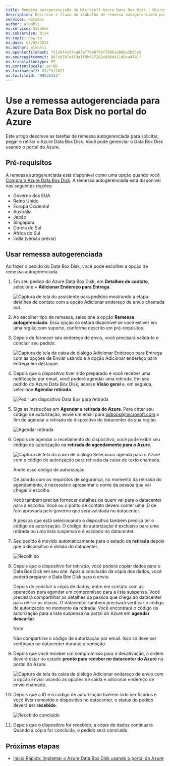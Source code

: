```yaml
---
title: Remessa autogerenciada do Microsoft Azure Data Box Disk | Microsoft Docs em dados
description: Descreve o fluxo de trabalho de remessa autogerenciada para dispositivos Azure Data Box Disk
services: databox
author: alkohli
ms.service: databox
ms.subservice: disk
ms.topic: how-to
ms.date: 02/02/2021
ms.author: alkohli
ms.openlocfilehash: f512b4415f4a83e779a8f9bf790ba2806e3b05c5
ms.sourcegitcommit: 867cb1b7a1f3a1f0b427282c648d411d0ca4f81f
ms.translationtype: MT
ms.contentlocale: pt-BR
ms.lasthandoff: 03/19/2021
ms.locfileid: "99526323"
---
```

# <a name="use-self-managed-shipping-for-azure-data-box-disk-in-the-azure-portal"></a>Use a remessa autogerenciada para Azure Data Box Disk no portal do Azure

Este artigo descreve as tarefas de remessa autogerenciada para solicitar, pegar e retirar o Azure Data Box Disk. Você pode gerenciar o Data Box Disk usando o portal do Azure.

## <a name="prerequisites"></a>Pré-requisitos

A remessa autogerenciada está disponível como uma opção quando você [Compra o Azure Data Box Disk](data-box-disk-deploy-ordered.md). A remessa autogerenciada está disponível nas seguintes regiões:

* Governo dos EUA
* Reino Unido
* Europa Ocidental
* Austrália
* Japão
* Singapura
* Coreia do Sul
* África do Sul
* Índia (versão prévia)

## <a name="use-self-managed-shipping"></a>Usar remessa autogerenciada

Ao fazer o pedido do Data Box Disk, você pode escolher a opção de remessa autogerenciada.

1. Em seu pedido do Azure Data Box Disk, em **Detalhes de contato**, selecione **+ Adicionar Endereço para Entrega**.

   ![Captura de tela do assistente para pedidos mostrando a etapa detalhes de contato com a opção Adicionar endereço de envio chamada out.](media\data-box-portal-customer-managed-shipping\choose-self-managed-shipping-1.png)

2. Ao escolher tipo de remessa, selecione a opção **Remessa autogerenciada**. Essa opção só estará disponível se você estiver em uma região com suporte, conforme descrito em pré-requisitos.

3. Depois de fornecer seu endereço de envio, você precisará validá-lo e concluir seu pedido.

   ![Captura de tela da caixa de diálogo Adicionar Endereço para Entrega com as opções de Enviar usando e a opção Adicionar endereço para entrega em destaque.](media\data-box-portal-customer-managed-shipping\choose-self-managed-shipping-2.png)

4. Depois que o dispositivo tiver sido preparado e você receber uma notificação por email, você poderá agendar uma retirada. Em seu pedido do Azure Data Box Disk, acesse **Visão geral** e, em seguida, selecione **Agendar retirada**.

   ![Pedir um dispositivo Data Box para retirada](media\data-box-disk-portal-customer-managed-shipping\data-box-disk-user-pickup-01b.png)

5. Siga as instruções em **Agendar a retirada do Azure**. Para obter seu código de autorização, envie um email para [adbops@microsoft.com](mailto:adbops@microsoft.com) a fim de agendar a retirada do dispositivo do datacenter da sua região.

   ![Agendar retirada](media\data-box-disk-portal-customer-managed-shipping\data-box-disk-user-pickup-02c.png)

6. Depois de agendar o recebimento do dispositivo, você pode exibir seu código de autorização na **retirada do agendamento para o Azure**.

   ![Captura de tela da caixa de diálogo Selecionar agenda para o Azure com o código de autorização para retirada da caixa de texto chamada.](media\data-box-disk-portal-customer-managed-shipping\data-box-disk-authcode-01b.png)

   Anote esse código de autorização.

   De acordo com os requisitos de segurança, no momento da retirada do agendamento, é necessário apresentar o nome da pessoa que vai chegar à escolha.

   Você também precisa fornecer detalhes de quem vai para o datacenter para a escolha. Você ou o ponto de contato devem conter uma ID de foto aprovada pelo governo que será validada no datacenter.

   A pessoa que está selecionando o dispositivo também precisa ter o código de autorização. O código de autorização é exclusivo para uma retirada ou uma lista suspensa e é validado no datacenter.

7. Seu pedido é movido automaticamente para o estado de **retirada** depois que o dispositivo é obtido do datacenter.

   ![Recolhido](media\data-box-disk-portal-customer-managed-shipping\data-box-disk-ready-disk-01b.png)

8. Depois que o dispositivo for retirado, você poderá copiar dados para o Data Box Disk em seu site. Após a conclusão da cópia dos dados, você poderá preparar o Data Box Disk para o envio.

   Depois de concluir a cópia de dados, entre em contato com as operações para agendar um compromisso para a lista suspensa. Você precisará compartilhar os detalhes da pessoa que chega ao datacenter para retirar os discos. O datacenter também precisará verificar o código de autorização no momento da retirada. Você encontrará o código de autorização para a lista suspensa na portal do Azure em **agendar descartar**.

   > [!NOTE]
   > Não compartilhe o código de autorização por email. Isso só deve ser verificado no datacenter durante a remoção.

9. Depois que você receber um compromisso para a desativação, a ordem deverá estar no estado **pronto para receber no datacenter do Azure** na portal do Azure.

   ![Captura de tela da caixa de diálogo Adicionar endereço de envio com a opção Enviar usando as opções de saída e adicionar endereço de envio chamado.](media\data-box-disk-portal-customer-managed-shipping\data-box-disk-authcode-dropoff-02b.png)

10. Depois que a ID e o código de autorização tiverem sido verificados e você tiver removido o dispositivo no datacenter, o status do pedido deverá ser **recebido**.

    ![Recebido concluído](media\data-box-disk-portal-customer-managed-shipping\data-box-disk-received-01a.png)

11. Depois que o dispositivo for recebido, a cópia de dados continuará. Quando a cópia for concluída, o pedido será concluído.

## <a name="next-steps"></a>Próximas etapas

* [Início Rápido: Implantar o Azure Data Box Disk usando o portal do Azure](data-box-disk-quickstart-portal.md)
